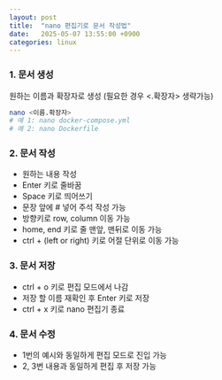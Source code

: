 ```yaml
---
layout: post
title:  "nano 편집기로 문서 작성법"
date:   2025-05-07 13:55:00 +0900
categories: linux
---
```

### 1. 문서 생성

원하는 이름과 확장자로 생성 (필요한 경우 <.확장자> 생략가능)

```bash
nano <이름.확장자>
# 예 1: nano docker-compose.yml
# 예 2: nano Dockerfile
```

### 2. 문서 작성

- 원하는 내용 작성
- Enter 키로 줄바꿈
- Space 키로 띄어쓰기
- 문장 앞에 # 넣어 주석 작성 가능
- 방향키로 row, column 이동 가능
- home, end 키로 줄 맨앞, 맨뒤로 이동 가능
- ctrl + (left or right) 키로 어절 단위로 이동 가능

### 3. 문서 저장

- ctrl + o 키로 편집 모드에서 나감
- 저장 할 이름 재확인 후 Enter 키로 저장
- ctrl + x 키로 nano 편집기 종료

### 4. 문서 수정

- 1번의 예시와 동일하게 편집 모드로 진입 가능
- 2, 3번 내용과 동일하게 편집 후 저장 가능
